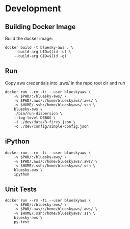 # Development

## Building Docker Image

Build the docker image:

    docker build -t bluesky-aws . \
        --build-arg UID=$(id -u) \
        --build-arg GID=$(id -g)

## Run

Copy aws credentials into .aws/ in the repo root dir
and run

    docker run --rm -ti --user blueskyaws \
        -v $PWD/:/bluesky-aws/ \
        -v $PWD/.aws/:/home/blueskyaws/.aws/ \
        -v $HOME/.ssh:/home/blueskyaws/.ssh \
        bluesky-aws \
        ./bin/run-dispersion \
        --log-level DEBUG \
        -i ./dev/data/3-fires.json \
        -c ./dev/config/simple-config.json

## iPython

    docker run --rm -ti --user blueskyaws \
        -v $PWD/:/bluesky-aws/ \
        -v $PWD/.aws/:/home/blueskyaws/.aws/ \
        -v $HOME/.ssh:/home/blueskyaws/.ssh \
        bluesky-aws \
        ipython

## Unit Tests

    docker run --rm -ti --user blueskyaws \
        -v $PWD/:/bluesky-aws/ \
        -v $PWD/.aws/:/home/blueskyaws/.aws/ \
        -v $HOME/.ssh:/home/blueskyaws/.ssh \
        bluesky-aws \
        py.test

